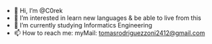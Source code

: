 - 👋 Hi, I’m @C0rek
- 👀 I’m interested in learn new languages & be able to live from this
- 🌱 I’m currently studying Informatics Engineering
- 📫 How to reach me: myMail: tomasrodriguezzoni2412@gmail.com

<!---
C0rek/C0rek is a ✨ special ✨ repository because its `README.md` (this file) appears on your GitHub profile.
You can click the Preview link to take a look at your changes.
--->
